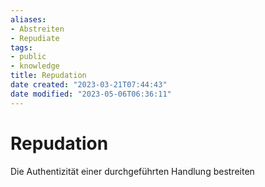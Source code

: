 ```yaml
---
aliases: 
- Abstreiten
- Repudiate
tags:
- public
- knowledge
title: Repudation
date created: "2023-03-21T07:44:43"
date modified: "2023-05-06T06:36:11"
---
```


# Repudation
Die Authentizität einer durchgeführten Handlung bestreiten
